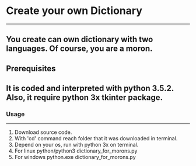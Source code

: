# Create your own Dictionary
-----------------------------------------------------
You create can own dictionary with two languages.
Of course, you are a moron.
-----------------------------------------------------
## Prerequisites
It is coded and interpreted with python 3.5.2.
Also, it require python 3x tkinter package.
------------------------------------------------------
### Usage
------------------------------------------------------
1. Download source code.
2. With 'cd' command reach folder that it was downloaded in terminal.
3. Depend on your os, run with python 3x on terminal.
4. For linux python/python3 dictionary_for_morons.py
5. For windows python.exe dictionary_for_morons.py

